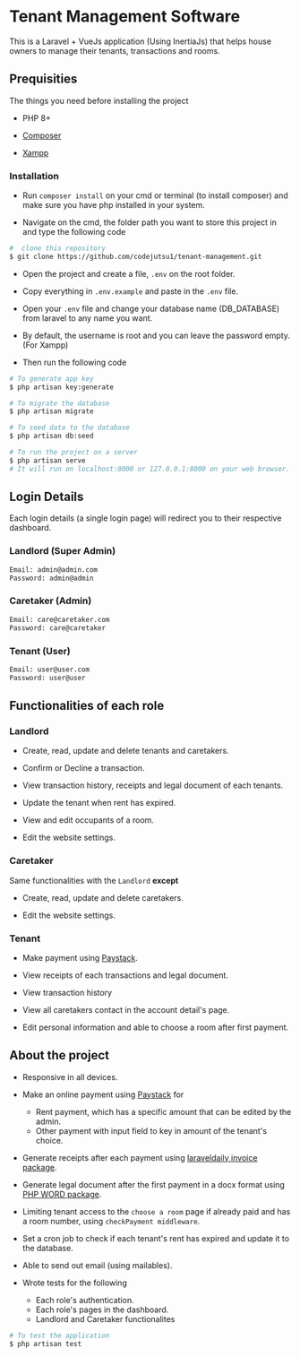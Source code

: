 # Tenant Management Software

This is a Laravel + VueJs application (Using InertiaJs) that helps house owners to manage their tenants, transactions and rooms.

## Prequisities

The things you need before installing the project

* PHP 8+

* [Composer](https://getcomposer.org) 

* [Xampp](https://apachefriends.org/download.html)

### Installation

* Run `composer install` on your cmd or terminal (to install composer) and make sure you have php installed in your system.

* Navigate on the cmd, the folder path you want to store this project in and type the following code

```bash
#  clone this repository
$ git clone https://github.com/codejutsu1/tenant-management.git
```

* Open the project and create a file, `.env` on the root folder.

* Copy everything in `.env.example` and paste in the `.env` file.

* Open your `.env` file and change your database name (DB_DATABASE) from laravel to any name you want.

* By default, the username is root and you can leave the password empty. (For Xampp)

* Then run the following code 

```bash
# To generate app key
$ php artisan key:generate

# To migrate the database
$ php artisan migrate 

# To seed data to the database 
$ php artisan db:seed

# To run the project on a server
$ php artisan serve
# It will run on localhost:8000 or 127.0.0.1:8000 on your web browser.
```

## Login Details

Each login details (a single login page) will redirect you to their respective dashboard.

### Landlord (Super Admin)

```bash
Email: admin@admin.com
Password: admin@admin
```

### Caretaker (Admin)

```bash
Email: care@caretaker.com
Password: care@caretaker
```

### Tenant (User)

```bash
Email: user@user.com
Password: user@user
```

## Functionalities of each role

### Landlord

* Create, read, update and delete tenants and caretakers.

* Confirm or Decline a transaction.

* View transaction history, receipts and legal document of each tenants.

* Update the tenant when rent has expired.

* View and edit occupants of a room.

* Edit the website settings.

### Caretaker

Same functionalities with the `Landlord` <b>except</b> 

* Create, read, update and delete caretakers.

* Edit the website settings.

### Tenant

* Make payment using [Paystack](https://paystack.com).

* View receipts of each transactions and legal document.

* View transaction history

* View all caretakers contact in the account detail's page.

* Edit personal information and able to choose a room after first payment.

## About the project

* Responsive in all devices.

* Make an online payment using [Paystack](https://paystack.com) for
    - Rent payment, which has a specific amount that can be edited by the admin.
    - Other payment with input field to key in amount of the tenant's choice. 

* Generate receipts after each payment using [laraveldaily invoice package](https://github.com/LaravelDaily/laravel-invoices).

* Generate legal document after the first payment in a docx format using [PHP WORD package](https://github.com/PHPOffice/PHPWord).

* Limiting tenant access to the `choose a room` page if already paid and has a room number, using `checkPayment middleware`.

* Set a cron job to check if each tenant's rent has expired and update it to the database.

* Able to send out email (using mailables).

* Wrote tests for the following 
    - Each role's authentication.
    - Each role's pages in the dashboard.  
    - Landlord and Caretaker functionalites
    
```bash
# To test the application
$ php artisan test
```